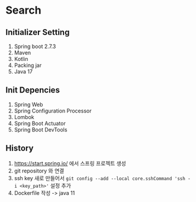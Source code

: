 # Search

## Initializer Setting
1. Spring boot 2.7.3
2. Maven
3. Kotlin
4. Packing jar
5. Java 17

## Init Depencies
1. Spring Web
2. Spring Configuration Processor
3. Lombok
4. Spring Boot Actuator
5. Spring Boot DevTools

## History
1. https://start.spring.io/ 에서 스프링 프로젝트 생성
2. git repository 와 연결
3. ssh key 새로 만들어서 `git config --add --local core.sshCommand 'ssh -i <key_path>'` 설정 추가
4. Dockerfile 작성 -> java 11
